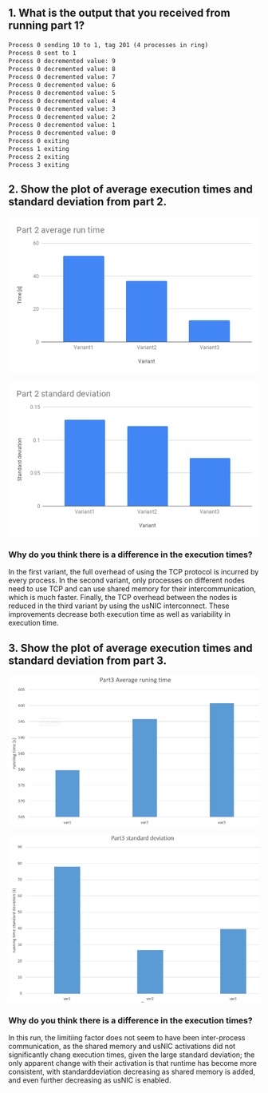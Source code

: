 ## 1. What is the output that you received from running part 1?

	Process 0 sending 10 to 1, tag 201 (4 processes in ring)
	Process 0 sent to 1
	Process 0 decremented value: 9
	Process 0 decremented value: 8
	Process 0 decremented value: 7
	Process 0 decremented value: 6
	Process 0 decremented value: 5
	Process 0 decremented value: 4
	Process 0 decremented value: 3
	Process 0 decremented value: 2
	Process 0 decremented value: 1
	Process 0 decremented value: 0
	Process 0 exiting
	Process 1 exiting
	Process 2 exiting
	Process 3 exiting

## 2. Show the plot of average execution times and standard deviation from part 2.

![Average of run times](p2avg.png)

![Standard deviation of run times](p2sd.png)


### Why do you think there is a difference in the execution times?

In the first variant, the full overhead of using the TCP protocol is
incurred by every process. In the second variant, only processes on
different nodes need to use TCP and can use shared memory for their
intercommunication, which is much faster. Finally, the TCP overhead
between the nodes is reduced in the third variant by using the usNIC
interconnect. These improvements decrease both execution time as well as
variability in execution time. 

## 3. Show the plot of average execution times and standard deviation from part 3.

![Average of run times](p3avg.png)


![Standard deviation of run times](p3std.png)


### Why do you think there is a difference in the execution times?

In this run, the limitiing factor does not seem to have been
inter-process communication, as the shared memory and usNIC activations
did not significantly chang execution times, given the large standard deviation;
the only apparent change with their activation is that runtime has become more consistent, 
with standarddeviation decreasing as shared memory is added, and even further
decreasing as usNIC is enabled.

